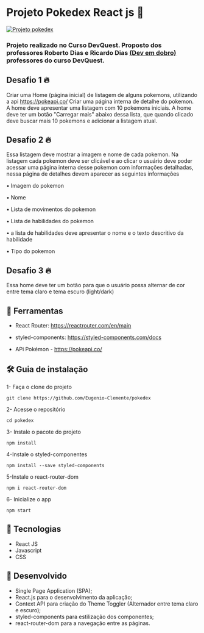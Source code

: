 # Projeto Pokedex React js 🚀

 [<img src="/src/assets/pokedex.gif" alt="Projeto pokedex">]()

### Projeto realizado no Curso DevQuest. Proposto dos professores Roberto Dias e Ricardo Dias [(Dev em dobro)](https://www.instagram.com/devemdobro/) professores do curso DevQuest.

## Desafio 1 🔥

Criar uma Home (página inicial) de listagem de alguns pokemons, utilizando a api https://pokeapi.co/ Criar uma página interna de detalhe do pokemon. A home deve apresentar uma listagem com 10 pokemons
iniciais. A home deve ter um botão "Carregar mais" abaixo dessa lista, que quando clicado deve buscar mais 10 pokemons e adicionar a listagem atual.

## Desafio 2 🔥

Essa listagem deve mostrar a imagem e nome de cada pokemon. Na listagem cada pokemon deve ser clicável e ao clicar o usuário deve poder acessar uma página interna desse pokemon com informações detalhadas, nessa página de detalhes devem aparecer as seguintes informações

•  Imagem do pokemon

•  Nome

•  Lista de movimentos do pokemon 

•  Lista de habilidades do pokemon 

•  a lista de habilidades deve apresentar o nome e o texto
descritivo da habilidade

•  Tipo do pokemon 

## Desafio 3 🔥

Essa home deve ter um botão para que o usuário possa alternar de cor entre tema claro e tema escuro (light/dark)

## 📌 Ferramentas

- React Router: https://reactrouter.com/en/main

- styled-components: https://styled-components.com/docs 

- APi Pokémon - https://pokeapi.co/

## 🛠 Guia de instalação
1- Faça o clone do projeto

``
git clone https://github.com/Eugenio-Clemente/pokedex
``

2- Acesse o repositório

``
cd pokedex
``

3- Instale o pacote do projeto

``
npm install
``

4-Instale o styled-componentes

``
npm install --save styled-components
``

5-Instale o react-router-dom

``
npm i react-router-dom
``

6- Inicialize o app

``
npm start
``

## 📌 Tecnologias 
- React JS
- Javascript
- CSS

## 📌 Desenvolvido 

-  Single Page Application (SPA);
- React.js para o desenvolvimento da
aplicação;
- Context API para criação do Theme Toggler
(Alternador entre tema claro e escuro);
- styled-components para estilização dos
componentes;
-  react-router-dom para a navegação entre as
páginas.
